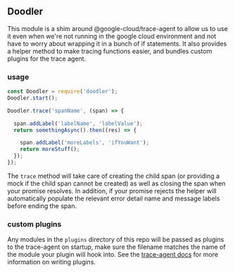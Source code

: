 ## Doodler

This module is a shim around @google-cloud/trace-agent to allow us to use it even when we're not running in the google cloud environment and not have to worry about wrapping it in a bunch of if statements. It also provides a helper method to make tracing functions easier, and bundles custom plugins for the trace agent.

### usage

```js
const Doodler = require('doodler');
Doodler.start();

Doodler.trace('spanName', (span) => {

  span.addLabel('labelName', 'labelValue');
  return somethingAsync().then((res) => {

    span.addLabel('moreLabels', 'ifYouWant');
    return moreStuff();
  });
});
```

The `trace` method will take care of creating the child span (or providing a mock if the child span cannot be created) as well as closing the span when your promise resolves. In addition, if your promise rejects the helper will automatically populate the relevant error detail name and message labels before ending the span.

### custom plugins

Any modules in the `plugins` directory of this repo will be passed as plugins to the trace-agent on startup, make sure the filename matches the name of the module your plugin will hook into. See the [trace-agent docs](https://github.com/GoogleCloudPlatform/cloud-trace-nodejs/blob/master/doc/plugin-guide.md) for more information on writing plugins.
